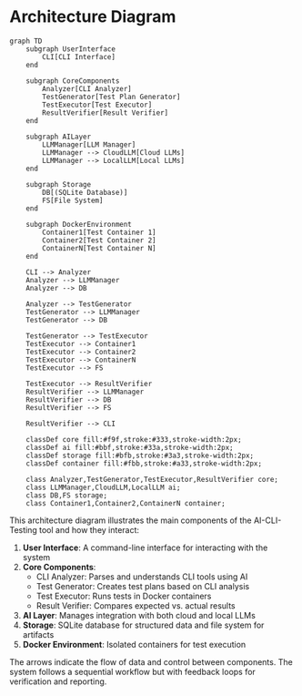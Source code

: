 # Architecture Diagram

```mermaid
graph TD
    subgraph UserInterface
        CLI[CLI Interface]
    end
    
    subgraph CoreComponents
        Analyzer[CLI Analyzer]
        TestGenerator[Test Plan Generator]
        TestExecutor[Test Executor]
        ResultVerifier[Result Verifier]
    end
    
    subgraph AILayer
        LLMManager[LLM Manager]
        LLMManager --> CloudLLM[Cloud LLMs]
        LLMManager --> LocalLLM[Local LLMs]
    end
    
    subgraph Storage
        DB[(SQLite Database)]
        FS[File System]
    end
    
    subgraph DockerEnvironment
        Container1[Test Container 1]
        Container2[Test Container 2]
        ContainerN[Test Container N]
    end
    
    CLI --> Analyzer
    Analyzer --> LLMManager
    Analyzer --> DB
    
    Analyzer --> TestGenerator
    TestGenerator --> LLMManager
    TestGenerator --> DB
    
    TestGenerator --> TestExecutor
    TestExecutor --> Container1
    TestExecutor --> Container2
    TestExecutor --> ContainerN
    TestExecutor --> FS
    
    TestExecutor --> ResultVerifier
    ResultVerifier --> LLMManager
    ResultVerifier --> DB
    ResultVerifier --> FS
    
    ResultVerifier --> CLI
    
    classDef core fill:#f9f,stroke:#333,stroke-width:2px;
    classDef ai fill:#bbf,stroke:#33a,stroke-width:2px;
    classDef storage fill:#bfb,stroke:#3a3,stroke-width:2px;
    classDef container fill:#fbb,stroke:#a33,stroke-width:2px;
    
    class Analyzer,TestGenerator,TestExecutor,ResultVerifier core;
    class LLMManager,CloudLLM,LocalLLM ai;
    class DB,FS storage;
    class Container1,Container2,ContainerN container;
```

This architecture diagram illustrates the main components of the AI-CLI-Testing tool and how they interact:

1. **User Interface**: A command-line interface for interacting with the system
2. **Core Components**:
   - CLI Analyzer: Parses and understands CLI tools using AI
   - Test Generator: Creates test plans based on CLI analysis
   - Test Executor: Runs tests in Docker containers
   - Result Verifier: Compares expected vs. actual results
3. **AI Layer**: Manages integration with both cloud and local LLMs
4. **Storage**: SQLite database for structured data and file system for artifacts
5. **Docker Environment**: Isolated containers for test execution

The arrows indicate the flow of data and control between components. The system follows a sequential workflow but with feedback loops for verification and reporting.